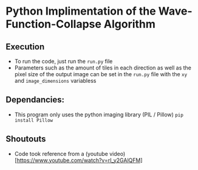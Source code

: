 # Python Implimentation of the Wave-Function-Collapse Algorithm

## Execution
 - To run the code, just run the `run.py` file
 - Parameters such as the amount of tiles in each direction as well as the pixel size of the output image can be set in the `run.py` file with the `xy` and `image_dimensions` variabless

## Dependancies:
 - This program only uses the python imaging library (PIL / Pillow)
      `pip install Pillow`

## Shoutouts
 - Code took reference from a (youtube video)[https://www.youtube.com/watch?v=rI_y2GAlQFM]